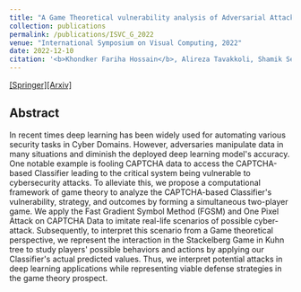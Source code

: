 ```yaml
---
title: "A Game Theoretical vulnerability analysis of Adversarial Attack"
collection: publications
permalink: /publications/ISVC_G_2022
venue: "International Symposium on Visual Computing, 2022"
date: 2022-12-10
citation: '<b>Khondker Fariha Hossain</b>, Alireza Tavakkoli, Shamik Sengupta'
---
```

[[Springer]](https://link.springer.com/chapter/10.1007/978-3-031-20716-7_29)[[Arxiv]](https://arxiv.org/abs/2210.06670)

## Abstract
In recent times deep learning has been widely used for automating various security tasks in Cyber Domains. However, adversaries manipulate data in many situations and diminish the deployed deep learning model's accuracy. One notable example is fooling CAPTCHA data to access the CAPTCHA-based Classifier leading to the critical system being vulnerable to cybersecurity attacks. To alleviate this, we propose a computational framework of game theory to analyze the CAPTCHA-based Classifier's vulnerability, strategy, and outcomes by forming a simultaneous two-player game. We apply the Fast Gradient Symbol Method (FGSM) and One Pixel Attack on CAPTCHA Data to imitate real-life scenarios of possible cyber-attack. Subsequently, to interpret this scenario from a Game theoretical perspective, we represent the interaction in the Stackelberg Game in Kuhn tree to study players' possible behaviors and actions by applying our Classifier's actual predicted values. Thus, we interpret potential attacks in deep learning applications while representing viable defense strategies in the game theory prospect.